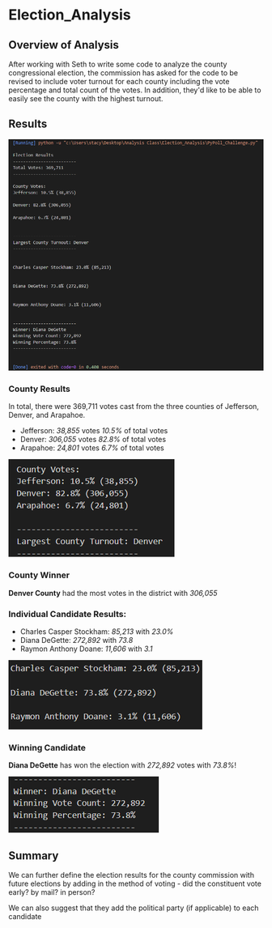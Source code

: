 # Election_Analysis

## Overview of Analysis

After working with Seth to write some code to analyze the county congressional election, the commission has asked for the code to be revised to include voter turnout for each county including the vote percentage and total count of the votes. In addition, they'd like to be able to easily see the county with the highest turnout.

## Results

![election results](https://github.com/stacybeauregard/Election_Analysis/blob/main/resources/Election%20Results.png)

### County Results
 In total, there were 369,711 votes cast from the three counties of Jefferson, Denver, and Arapahoe.
  - Jefferson: *38,855* votes *10.5%* of total votes
  - Denver: *306,055* votes *82.8%* of total votes
  - Arapahoe: *24,801* votes *6.7%* of total votes
 
 ![county results](https://github.com/stacybeauregard/Election_Analysis/blob/main/resources/county%20results.png)
 
### County Winner

**Denver County** had the most votes in the district with *306,055*

### Individual Candidate Results:
  
  - Charles Casper Stockham: *85,213* with *23.0%*
  - Diana DeGette: *272,892* with *73.8*
  - Raymon Anthony Doane: *11,606* with *3.1*
  
![candidate results](https://github.com/stacybeauregard/Election_Analysis/blob/main/resources/candidate%20results.png)

### Winning Candidate

**Diana DeGette** has won the election with *272,892* votes with *73.8%*!

![winner](https://github.com/stacybeauregard/Election_Analysis/blob/main/resources/winner.png)

## Summary

We can further define the election results for the county commission with future elections by adding in the method of voting - did the constituent vote early? by mail? in person?

We can also suggest that they add the political party (if applicable)  to each candidate

